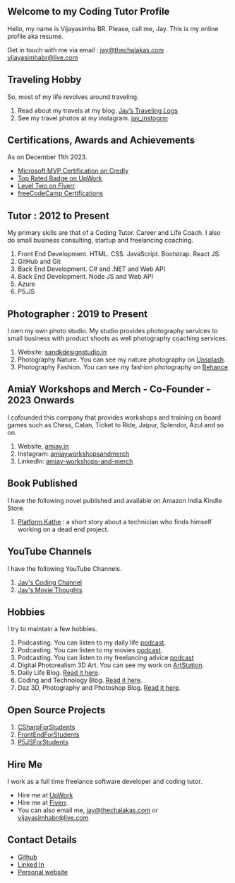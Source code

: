 ## Welcome to my Coding Tutor Profile

Hello, my name is Vijayasimha BR. Please, call me, Jay. This is my online profile aka resume. 

Get in touch with me via email : jay@thechalakas.com . vijayasimhabr@live.com

## Traveling Hobby

So, most of my life revolves around traveling.

1. Read about my travels at my blog. [Jay’s Traveling Logs](https://vijayasimhabr.medium.com/list/jays-traveling-logs-9175beaccfc4)
2. See my travel photos at my instagram. [jay_instogrm](https://www.instagram.com/jay_instogrm/)

## Certifications, Awards and Achievements

As on December 11th 2023.

* [Microsoft MVP Certification on Credly](https://www.credly.com/badges/cec537a7-2e68-4f37-9f4d-c028e6828085/public_url)
* [Top Rated Badge on UpWork](https://www.upwork.com/fl/vijayasimhabr)
* [Level Two on Fiverr](https://www.fiverr.com/jay_codeguy)
* [freeCodeCamp Certifications](https://www.freecodecamp.org/jay_tutor)

## Tutor : 2012 to Present

My primary skills are that of a Coding Tutor. Career and Life Coach. I also do small business consulting, startup and freelancing coaching.

1. Front End Development. HTML. CSS. JavaScript. Bootstrap. React JS.
1. GitHub and Git
1. Back End Development. C# and .NET and Web API
2. Back End Development. Node JS and Web API
1. Azure
1. P5.JS

## Photographer : 2019 to Present

I own my own photo studio. My studio provides photography services to small business with product shoots as well photography coaching services. 

1. Website: [sandkdesignstudio.in](https://sandkdesignstudio.in)
1. Photography Nature. You can see my nature photography on [Unsplash](https://unsplash.com/@jay_neeruhaaku).
1. Photography Fashion. You can see my fashion photography on [Behance](https://www.behance.net/vijayasimhabr)

## AmiaY Workshops and Merch - Co-Founder - 2023 Onwards

I cofounded this company that provides workshops and training on board games such as Chess, Catan, Ticket to Ride, Jaipur, Splendor, Azul and so on.

1. Website, [amiay.in](http://amiay.in)
2. Instagram: [amiayworkshopsandmerch](instagram.com/amiayworkshopsandmerch)
3. LinkedIn: [amiay-workshops-and-merch](https://www.linkedin.com/company/amiay-workshops-and-merch/)

## Book Published

I have the following novel published and available on Amazon India Kindle Store. 

1. [Platform Kathe](https://amzn.eu/d/3v4FPCt) : a short story about a technician who finds himself working on a dead end project.

## YouTube Channels

I have the following YouTube Channels.

1. [Jay's Coding Channel](https://www.youtube.com/channel/UCJJVulg4J7POMdX0veuacXw)
2. [Jay's Movie Thoughts](https://www.youtube.com/channel/UCQbiE3FFa6FIHKqJ7CRvKaA)

## Hobbies

I try to maintain a few hobbies.

1. Podcasting. You can listen to my daily life [podcast](https://stories.thechalakas.com/listen-to-podcast/).
1. Podcasting. You can listen to my movies [podcast](https://sandkdesignstudio.in/jays-movie-podcast/).
2. Podcasting. You can listen to my freelancing advice [podcast](https://freelancingstories.substack.com/podcast)
1. Digital Photorealism 3D Art. You can see my work on [ArtStation](https://www.artstation.com/jay_kalenildana).
1. Daily Life Blog. [Read it here](https://medium.com/the-sanguine-tech-trainer).
1. Coding and Technology Blog. [Read it here](https://medium.com/projectwt).
1. Daz 3D, Photography and Photoshop Blog. [Read it here](https://medium.com/random-pink-hula).

## Open Source Projects

1. [CSharpForStudents](https://github.com/Jay-study-nildana/CSharpForStudents)
1. [FrontEndForStudents](https://github.com/Jay-study-nildana/FrontEndForStudents)
1. [P5JSForStudents](https://github.com/Jay-study-nildana/P5JSForStudents)

## Hire Me

I work as a full time freelance software developer and coding tutor. 

* Hire me at [UpWork](https://www.upwork.com/fl/vijayasimhabr)
* Hire me at [Fiverr](https://www.fiverr.com/jay_codeguy).  
* You can also email me, jay@thechalakas.com or vijayasimhabr@live.com

## Contact Details

- [Github](https://github.com/Jay-study-nildana)
- [Linked In](https://www.linkedin.com/in/vijayasimhabr)
- [Personal website](https://stories.thechalakas.com)
